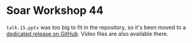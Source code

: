 # Soar Workshop 44

`talk.15.pptx` was too big to fit in the repository, so it's been moved to a [dedicated release on GitHub](https://github.com/SoarGroup/website-downloads/releases/tag/ws_44_large_files). Video files are also available there.

